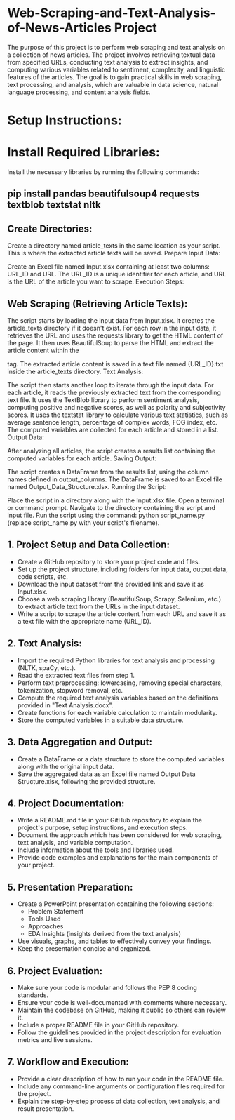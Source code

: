 # Web-Scraping-and-Text-Analysis-of-News-Articles Project

The purpose of this project is to perform web scraping and text analysis on a collection of news articles. The project involves retrieving textual data from specified URLs, conducting text analysis to extract insights, and computing various variables related to sentiment, complexity, and linguistic features of the articles. The goal is to gain practical skills in web scraping, text processing, and analysis, which are valuable in data science, natural language processing, and content analysis fields.

# Setup Instructions:

# Install Required Libraries:

Install the necessary libraries by running the following commands:
## pip install pandas beautifulsoup4 requests textblob textstat nltk

## Create Directories:

Create a directory named article_texts in the same location as your script. This is where the extracted article texts will be saved.
Prepare Input Data:

Create an Excel file named Input.xlsx containing at least two columns: URL_ID and URL. The URL_ID is a unique identifier for each article, and URL is the URL of the article you want to scrape.
Execution Steps:

## Web Scraping (Retrieving Article Texts):

The script starts by loading the input data from Input.xlsx.
It creates the article_texts directory if it doesn't exist.
For each row in the input data, it retrieves the URL and uses the requests library to get the HTML content of the page.
It then uses BeautifulSoup to parse the HTML and extract the article content within the <article> tag.
The extracted article content is saved in a text file named {URL_ID}.txt inside the article_texts directory.
Text Analysis:

The script then starts another loop to iterate through the input data.
For each article, it reads the previously extracted text from the corresponding text file.
It uses the TextBlob library to perform sentiment analysis, computing positive and negative scores, as well as polarity and subjectivity scores.
It uses the textstat library to calculate various text statistics, such as average sentence length, percentage of complex words, FOG index, etc.
The computed variables are collected for each article and stored in a list.
Output Data:

After analyzing all articles, the script creates a results list containing the computed variables for each article.
Saving Output:

The script creates a DataFrame from the results list, using the column names defined in output_columns.
The DataFrame is saved to an Excel file named Output_Data_Structure.xlsx.
Running the Script:

Place the script in a directory along with the Input.xlsx file.
Open a terminal or command prompt.
Navigate to the directory containing the script and input file.
Run the script using the command: python script_name.py (replace script_name.py with your script's filename).



## 1. Project Setup and Data Collection:

- Create a GitHub repository to store your project code and files.
- Set up the project structure, including folders for input data, output data, code scripts, etc.
- Download the input dataset from the provided link and save it as Input.xlsx.
- Choose a web scraping library (BeautifulSoup, Scrapy, Selenium, etc.) to extract article text from the URLs in the input dataset.
- Write a script to scrape the article content from each URL and save it as a text file with the appropriate name (URL_ID).

## 2. Text Analysis:

- Import the required Python libraries for text analysis and processing (NLTK, spaCy, etc.).
- Read the extracted text files from step 1.
- Perform text preprocessing: lowercasing, removing special characters, tokenization, stopword removal, etc.
- Compute the required text analysis variables based on the definitions provided in "Text Analysis.docx".
- Create functions for each variable calculation to maintain modularity.
- Store the computed variables in a suitable data structure.

## 3. Data Aggregation and Output:

- Create a DataFrame or a data structure to store the computed variables along with the original input data.
- Save the aggregated data as an Excel file named Output Data Structure.xlsx, following the provided structure.

## 4. Project Documentation:

- Write a README.md file in your GitHub repository to explain the project's purpose, setup instructions, and execution steps.
- Document the approach which has been considered for web scraping, text analysis, and variable computation.
- Include information about the tools and libraries used.
- Provide code examples and explanations for the main components of your project.

## 5. Presentation Preparation:

- Create a PowerPoint presentation containing the following sections:
    - Problem Statement
    - Tools Used
    - Approaches
    - EDA Insights (insights derived from the text analysis)
- Use visuals, graphs, and tables to effectively convey your findings.
- Keep the presentation concise and organized.

## 6. Project Evaluation:

- Make sure your code is modular and follows the PEP 8 coding standards.
- Ensure your code is well-documented with comments where necessary.
- Maintain the codebase on GitHub, making it public so others can review it.
- Include a proper README file in your GitHub repository.
- Follow the guidelines provided in the project description for evaluation metrics and live sessions.

## 7. Workflow and Execution:

- Provide a clear description of how to run your code in the README file.
- Include any command-line arguments or configuration files required for the project.
- Explain the step-by-step process of data collection, text analysis, and result presentation.
